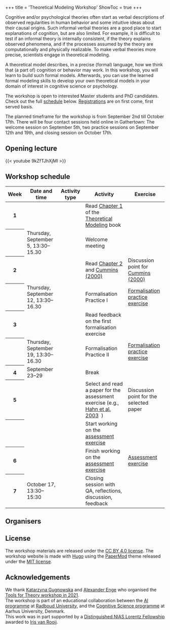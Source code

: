 +++
title = 'Theoretical Modeling Workshop'
ShowToc = true
+++



Cognitive and/or psychological theories often start as verbal descriptions of observed regularities in human behavior and some intuitive ideas about their causal origins. Such informal verbal theories are a good place to start explanations of cognition, but are also limited. For example, it is difficult to test if an informal theory is internally consistent, if the theory explains observed phenomena, and if the processes assumed by the theory are computationally and physically realizable. To make verbal theories more precise, scientists engage in theoretical modeling.  

A theoretical model describes, in a precise (formal) language, how we think that (a part of) cognition or behavior may work. In this workshop, you will learn to build such formal models. Afterwards, you can use the learned formal modeling skills to develop your own theoretical models in your domain of interest in cognitive science or psychology.

The workshop is open to interested Master students and PhD candidates. Check out the full [schedule](#workshop-schedule) below. [Registrations](/tools-for-theory/registration) are on first come, first served basis.


The planned timeframe for the workshop is from September 2nd till October 17th.
There will be four contact sessions held online in Gathertown: The welcome session on September 5th, two practice sessions on September 12th and 19th, and closing session on October 17th.

## Opening lecture

{{< youtube 9kZfTJhXjMI >}}

## Workshop schedule

<table class="table table-striped">
  <thead>
    <tr>
      <th scope="col">Week</th>
      <th scope="col">Date and time</th>
      <th scope="col">Activity type</th>
      <th scope="col">Activity</th>
      <th scope="col">Exercise</th>
    </tr>
  </thead>
  <tbody>
    <tr>
      <th scope="row">1</th>
      <td></td>
      <td><i class="fa-solid fa-book-open"></i></td>
      <td> Read <a href="https://computationalcognitivescience.github.io/lovelace/part_i/intro"> Chapter 1</a> of the <a href="https://computationalcognitivescience.github.io/lovelace">Theoretical Modeling</a> book</td>
      <td></td>
    </tr>
    <tr>
      <th scope="row"></th>
      <td>Thursday, September 5, 13:30–15.30</td>
      <td><i class="fa-solid fa-users"></i> </td>
      <td> Welcome meeting</td>
      <td></td>
    </tr>
    <tr>
      <th scope="row">2</th>
      <td></td>
      <td><i class="fa-solid fa-book-open"></i>&nbsp;&nbsp;<i class="fa-solid fa-pen-nib"></i></td>
      <td>Read <a href="">Chapter 2</a> and <a href="https://doi.org/10.7551/mitpress/2930.003.0009">Cummins (2000)</a>&nbsp;&nbsp;<a href="https://www.researchgate.net/profile/Robert-Cummins-4/publication/282926459_%27How_does_it_Work%27_vs_%27What_are_the_Laws%27_Two_Conceptions_of_Psychological_Explanation/links/5fac2471299bf18c5b68d4fe/How-does-it-Work-vs-What-are-the-Laws-Two-Conceptions-of-Psychological-Explanation.pdf" title="PDF" target="_blank"><i class="far fa-file-pdf"></i></a></td>
      <td>Discussion point for <a href="https://doi.org/10.7551/mitpress/2930.003.0009">Cummins (2000)</a>&nbsp;&nbsp;<a href="https://www.researchgate.net/profile/Robert-Cummins-4/publication/282926459_%27How_does_it_Work%27_vs_%27What_are_the_Laws%27_Two_Conceptions_of_Psychological_Explanation/links/5fac2471299bf18c5b68d4fe/How-does-it-Work-vs-What-are-the-Laws-Two-Conceptions-of-Psychological-Explanation.pdf" title="PDF" target="_blank"><i class="far fa-file-pdf"></i></a></td>
    </tr>
    <tr>
      <th scope="row"></th>
      <td>Thursday, September 12, 13:30–16.30</td>
      <td><i class="fa-solid fa-users"></i>&nbsp;&nbsp;<i class="fa-solid fa-pen-nib"></i> </td>
      <td>Formalisation Practice I</td>
      <td><a href="/tools-for-theory/subset-choice/">Formalisation practice exercise</a></td>
    </tr>
    <tr>
      <th scope="row">3</th>
      <td></td>
      <td><i class="fa-solid fa-book-open"></i></td>
      <td>Read feedback on the first formalisation exercise</td>
      <td></td>
    </tr>
    <tr>
      <th scope="row"></th>
      <td>Thursday, September 19, 13:30–16.30</td>
      <td><i class="fa-solid fa-users"></i>&nbsp;&nbsp;<i class="fa-solid fa-pen-nib"></i> </td>
      <td>Formalisation Practice II</td>
      <td><a href="/tools-for-theory/categorisation/">Formalisation practice exercise</a></td>
    </tr>
    <tr>
      <th scope="row">4</th>
      <td>September 23–29</td>
      <td><i class="fa-solid fa-bed"></i></td>
      <td colspan="2"> Break</td>
    </tr>
    <tr>
      <th scope="row">5</th>
      <td></td>
      <td><i class="fa-solid fa-book-open"></i></td>
      <td>Select and read a paper for the assessment exercise (e.g., <a href="https://doi.org/10.1016/S0010-0277(02)00184-1">Hahn et al. 2003</a>&nbsp;&nbsp;<a href="https://pcl.sitehost.iu.edu/rgoldsto/courses/concepts/hahnsim.pdf" title="PDF" target="_blank"><i class="far fa-file-pdf"></i></a>)</td>
      <td>Discussion point for the selected paper</td>
    </tr>
    <tr>
      <th scope="row"></th>
      <td></td>
      <td><i class="fa-solid fa-pen-nib"></i></td>
      <td>Start working on the <a href="/tools-for-theory/similarity/">assessment exercise</a></td>
      <td></td>
    </tr>
    <tr>
      <th scope="row">6</th>
      <td></td>
      <td><i class="fa-solid fa-pen-nib"></i></td>
      <td>Finish working on the <a href="/tools-for-theory/similarity/">assessment exercise</a></td>
      <td><a href="/tools-for-theory/similarity/">Assessment exercise</a></td>
    </tr>
    <tr>
      <th scope="row">7</th>
      <td>October 17, 13:30–15:30</td>
      <td><i class="fa-solid fa-users"></i></td>
      <td>Closing session with QA, reflections, discussion, feedback</td>
      <td></td>
    </tr>
  </tbody>
</table>



## Organisers

## License

The workshop materials are released under the [CC BY 4.0 license](https://creativecommons.org/licenses/by/4.0/). The workshop website is made with [Hugo](https://gohugo.io) using the [PaperMod](https://github.com/adityatelange/hugo-PaperMod) theme released under the [MIT license](https://github.com/adityatelange/hugo-PaperMod/blob/master/LICENSE).
<!-- The artwork by Danielle Navarro is released under the [CC BY-SA 4.0](https://creativecommons.org/licenses/by-sa/4.0/) license, and used with permission. -->

## Acknowledgements

We thank [Katarzyna Gugnowska](https://www.cbs.mpg.de/person/gugnowska/1843226) and [Alexander Enge](https://www.cbs.mpg.de/person/enge/1843226) who organised the [Tools for Theory workshop in 2021](https://www.cbs.mpg.de/en/tools-for-theory).  
The workshop is part of an educational collaboration between the [AI programme](https://www.ru.nl/en/departments/interdisciplinair/radboud-ai) at [Radboud University](https://www.ru.nl), and the [Cognitive Science programme](https://cc.au.dk/en/about-the-school/subjects/cognitive-science) at Aarhus University, Denmark.  
This work was in part supported by a [Distinguished NIAS Lorentz Fellowship](https://nias.knaw.nl/fellowships/distinguished-lorentz-fellowship/) awarded to [Iris van Rooij](https://nias.knaw.nl/fellow/rooij-iris-van).
